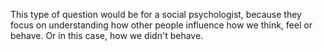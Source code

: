 This type of question would be for a social psychologist, because they focus on
understanding how other people influence how we think, feel or behave. Or in
this case, how we didn't behave.
